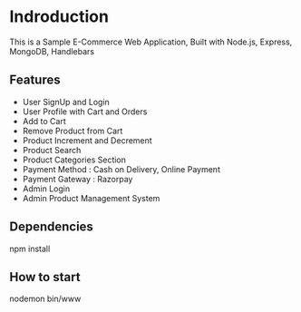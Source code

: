 # Indroduction
This is a Sample E-Commerce Web Application, Built with Node.js, Express, MongoDB, Handlebars

## Features
- User SignUp and Login
- User Profile with Cart and Orders
- Add to Cart
- Remove Product from Cart
- Product Increment and Decrement
- Product Search
- Product Categories Section
- Payment Method  : Cash on Delivery, Online Payment
- Payment Gateway : Razorpay
- Admin Login
- Admin Product Management System

## Dependencies
npm install

## How to start
nodemon bin/www
